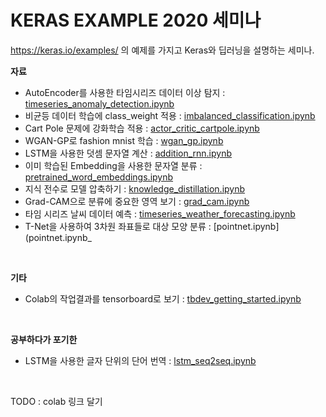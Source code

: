 # KERAS EXAMPLE 2020 세미나

https://keras.io/examples/ 의 예제를 가지고 Keras와 딥러닝을 설명하는 세미나.


**자료**
- AutoEncoder를 사용한 타임시리즈 데이터 이상 탐지 : [timeseries_anomaly_detection.ipynb](timeseries_anomaly_detection.ipynb)
- 비균등 데이터 학습에 class_weight 적용 : [imbalanced_classification.ipynb](imbalanced_classification.ipynb)
- Cart Pole 문제에 강화학습 적용 : [actor_critic_cartpole.ipynb](actor_critic_cartpole.ipynb)
- WGAN-GP로 fashion mnist 학습 : [wgan_gp.ipynb](wgan_gp.ipynb)
- LSTM을 사용한 덧셈 문자열 계산 : [addition_rnn.ipynb](addition_rnn.ipynb)
- 이미 학습된 Embedding을 사용한 문자열 분류 : [pretrained_word_embeddings.ipynb](pretrained_word_embeddings.ipynb)
- 지식 전수로 모델 압축하기 : [knowledge_distillation.ipynb](knowledge_distillation.ipynb)
- Grad-CAM으로 분류에 중요한 영역 보기 : [grad_cam.ipynb](grad_cam.ipynb)
- 타임 시리즈 날씨 데이터 예측 : [timeseries_weather_forecasting.ipynb](timeseries_weather_forecasting.ipynb)
- T-Net을 사용하여 3차원 좌표들로 대상 모양 분류 : [pointnet.ipynb](pointnet.ipynb_

<br>

**기타**
- Colab의 작업결과를 tensorboard로 보기 : [tbdev_getting_started.ipynb](tbdev_getting_started.ipynb)


<br>

**공부하다가 포기한**
- LSTM을 사용한 글자 단위의 단어 번역 : [lstm_seq2seq.ipynb](lstm_seq2seq.ipynb)


<br>

TODO : colab 링크 달기


